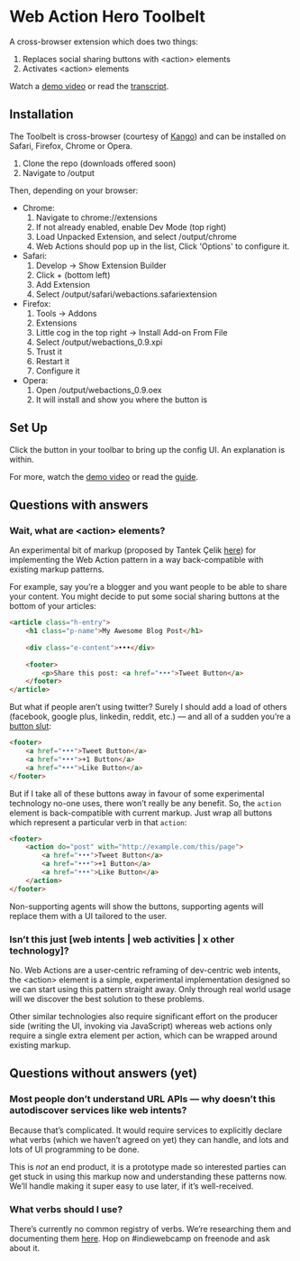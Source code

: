 # Web Action Hero Toolbelt

A cross-browser extension which does two things:

1. Replaces social sharing buttons with &lt;action&gt; elements
1. Activates &lt;action&gt; elements

Watch a [demo video](https://www.youtube.com/watch?v=9OAfvuKCsEk) or read the [transcript](http://waterpigs.co.uk/articles/web-action-toolbelt-guide/).

## Installation

The Toolbelt is cross-browser (courtesy of [Kango](http://kangoextensions.com)) and can be installed on Safari, Firefox, Chrome or Opera.

1. Clone the repo (downloads offered soon)
1. Navigate to /output

Then, depending on your browser:

* Chrome:
	1. Navigate to chrome://extensions
	1. If not already enabled, enable Dev Mode (top right)
	1. Load Unpacked Extension, and select /output/chrome
	1. Web Actions should pop up in the list, Click 'Options' to configure it.
* Safari:
	1. Develop -> Show Extension Builder
	1. Click + (bottom left)
	1. Add Extension
	1. Select /output/safari/webactions.safariextension
* Firefox:
	1. Tools -> Addons
	1. Extensions
	1. Little cog in the top right -> Install Add-on From File
	1. Select /output/webactions_0.9.xpi
	1. Trust it
	1. Restart it
	1. Configure it
* Opera:
	1. Open /output/webactions_0.9.oex
	2. It will install and show you where the button is

## Set Up

Click the button in your toolbar to bring up the config UI. An explanation is within.

For more, watch the [demo video](https://www.youtube.com/watch?v=9OAfvuKCsEk) or read the [guide](http://waterpigs.co.uk/articles/web-action-toolbelt-guide/).

## Questions with answers

### Wait, what are &lt;action&gt; elements?

An experimental bit of markup (proposed by Tantek Çelik [here](http://tantek.com/presentations/2012/06/osb12-web-actions/#slide15)) for implementing the Web Action pattern in a way back-compatible with existing markup patterns.

For example, say you’re a blogger and you want people to be able to share your content. You might decide to put some social sharing buttons at the bottom of your articles:

```html
<article class="h-entry">
	<h1 class="p-name">My Awesome Blog Post</h1>
	
	<div class="e-content">•••</div>
	
	<footer>
		<p>Share this post: <a href="•••">Tweet Button</a>
	</footer>
</article>
```

But what if people aren’t using twitter? Surely I should add a load of others (facebook, google plus, linkedin, reddit, etc.) — and all of a sudden you’re a [button slut](http://www.flatfrogblog.com/2011/08/07/web-actions/):

```html
<footer>
	<a href="•••">Tweet Button</a>
	<a href="•••">+1 Button</a>
	<a href="•••">Like Button</a>
</footer>
```

But if I take all of these buttons away in favour of some experimental technology no-one uses, there won’t really be any benefit. So, the `action` element is back-compatible with current markup. Just wrap all buttons which represent a particular verb in that `action`:

```html
<footer>
	<action do="post" with="http://example.com/this/page">
		<a href="•••">Tweet Button</a>
		<a href="•••">+1 Button</a>
		<a href="•••">Like Button</a>
	</action>
</footer>
```

Non-supporting agents will show the buttons, supporting agents will replace them with a UI tailored to the user.

### Isn’t this just [web intents | web activities | x other technology]?

No. Web Actions are a user-centric reframing of dev-centric web intents, the &lt;action&gt; element is a simple, experimental implementation designed so we can start using this pattern straight away. Only through real world usage will we discover the best solution to these problems.

Other similar technologies also require significant effort on the producer side (writing the UI, invoking via JavaScript) whereas web actions only require a single extra element per action, which can be wrapped around existing markup.

## Questions without answers (yet)

### Most people don’t understand URL APIs — why doesn’t this autodiscover services like web intents?

Because that’s complicated. It would require services to explicitly declare what verbs (which we haven’t agreed on yet) they can handle, and lots and lots of UI programming to be done.

This is *not* an end product, it is a prototype made so interested parties can get stuck in using this markup now and understanding these patterns now. We’ll handle making it super easy to use later, if it’s well-received.

### What verbs should I use?

There’s currently no common registry of verbs. We’re researching them and documenting them [here](http://indiewebcamp.com/webactions#Brainstorming). Hop on #indiewebcamp on freenode and ask about it.
